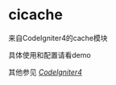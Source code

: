 # cicache

来自CodeIgniter4的cache模块

具体使用和配置请看demo

其他参见 [*CodeIgniter4*](https://github.com/bcit-ci/CodeIgniter4)